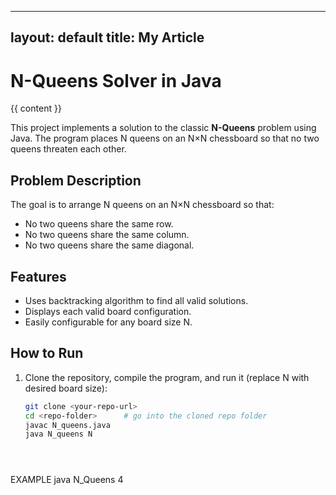 
---
layout: default
title: My Article
---
# N-Queens Solver in Java
<!DOCTYPE html>
<html>
<head>
  <meta charset="UTF-8">
  <title>{{ page.title }}</title>
  <link rel="stylesheet" href="/style.css">
</head>
<body>
  {{ content }}
</body>
</html>


This project implements a solution to the classic **N-Queens** problem using Java. The program places N queens on an N×N chessboard so that no two queens threaten each other.

## Problem Description

The goal is to arrange N queens on an N×N chessboard so that:  
- No two queens share the same row.  
- No two queens share the same column.  
- No two queens share the same diagonal.

## Features

- Uses backtracking algorithm to find all valid solutions.  
- Displays each valid board configuration.  
- Easily configurable for any board size N.

## How to Run

1. Clone the repository, compile the program, and run it (replace N with desired board size):  
   ```bash
   git clone <your-repo-url>
   cd <repo-folder>      # go into the cloned repo folder
   javac N_queens.java
   java N_queens N





EXAMPLE 
java N_Queens 4
